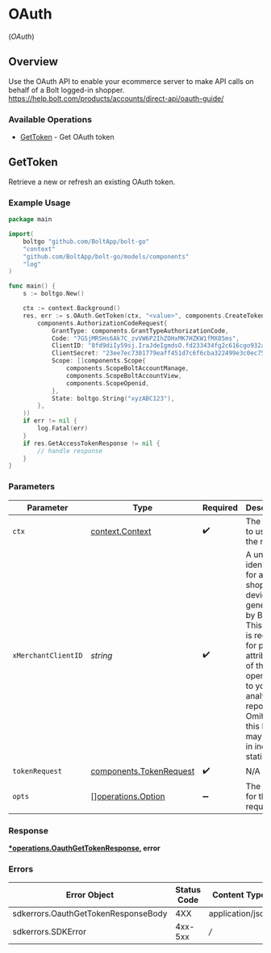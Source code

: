 # OAuth
(*OAuth*)

## Overview

Use the OAuth API to enable your ecommerce server to make API calls on behalf of a Bolt logged-in shopper.
<https://help.bolt.com/products/accounts/direct-api/oauth-guide/>

### Available Operations

* [GetToken](#gettoken) - Get OAuth token

## GetToken

Retrieve a new or refresh an existing OAuth token.

### Example Usage

```go
package main

import(
	boltgo "github.com/BoltApp/bolt-go"
	"context"
	"github.com/BoltApp/bolt-go/models/components"
	"log"
)

func main() {
    s := boltgo.New()

    ctx := context.Background()
    res, err := s.OAuth.GetToken(ctx, "<value>", components.CreateTokenRequestAuthorizationCodeRequest(
        components.AuthorizationCodeRequest{
            GrantType: components.GrantTypeAuthorizationCode,
            Code: "7GSjMRSHs6Ak7C_zvVW6P2IhZOHxMK7HZKW1fMX85ms",
            ClientID: "8fd9diIy59sj.IraJdeIgmdsO.fd233434fg2c616cgo932aa6e1e4fc627a9385045gr395222a127gi93c595rg4",
            ClientSecret: "23ee7ec7301779eaff451d7c6f6cba322499e3c0ec752f800c72a8f99217e3a8",
            Scope: []components.Scope{
                components.ScopeBoltAccountManage,
                components.ScopeBoltAccountView,
                components.ScopeOpenid,
            },
            State: boltgo.String("xyzABC123"),
        },
    ))
    if err != nil {
        log.Fatal(err)
    }
    if res.GetAccessTokenResponse != nil {
        // handle response
    }
}
```

### Parameters

| Parameter                                                                                                                                                                                                           | Type                                                                                                                                                                                                                | Required                                                                                                                                                                                                            | Description                                                                                                                                                                                                         |
| ------------------------------------------------------------------------------------------------------------------------------------------------------------------------------------------------------------------- | ------------------------------------------------------------------------------------------------------------------------------------------------------------------------------------------------------------------- | ------------------------------------------------------------------------------------------------------------------------------------------------------------------------------------------------------------------- | ------------------------------------------------------------------------------------------------------------------------------------------------------------------------------------------------------------------- |
| `ctx`                                                                                                                                                                                                               | [context.Context](https://pkg.go.dev/context#Context)                                                                                                                                                               | :heavy_check_mark:                                                                                                                                                                                                  | The context to use for the request.                                                                                                                                                                                 |
| `xMerchantClientID`                                                                                                                                                                                                 | *string*                                                                                                                                                                                                            | :heavy_check_mark:                                                                                                                                                                                                  | A unique identifier for a shopper's device, generated by Bolt. This header is required for proper attribution of this operation to your analytics reports. Omitting this header may result in incorrect statistics. |
| `tokenRequest`                                                                                                                                                                                                      | [components.TokenRequest](../../models/components/tokenrequest.md)                                                                                                                                                  | :heavy_check_mark:                                                                                                                                                                                                  | N/A                                                                                                                                                                                                                 |
| `opts`                                                                                                                                                                                                              | [][operations.Option](../../models/operations/option.md)                                                                                                                                                            | :heavy_minus_sign:                                                                                                                                                                                                  | The options for this request.                                                                                                                                                                                       |

### Response

**[*operations.OauthGetTokenResponse](../../models/operations/oauthgettokenresponse.md), error**

### Errors

| Error Object                        | Status Code                         | Content Type                        |
| ----------------------------------- | ----------------------------------- | ----------------------------------- |
| sdkerrors.OauthGetTokenResponseBody | 4XX                                 | application/json                    |
| sdkerrors.SDKError                  | 4xx-5xx                             | */*                                 |
